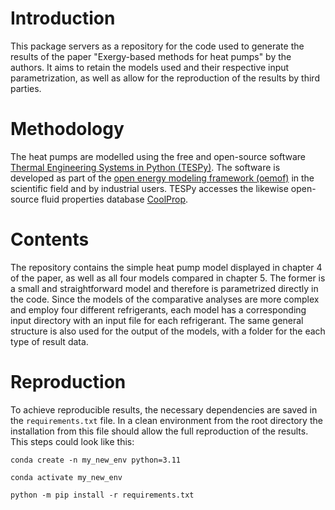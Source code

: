 # Introduction

This package servers as a repository for the code used to generate the results of the paper "Exergy-based methods for heat pumps" by the authors. It aims to retain the models used and their respective input parametrization, as well as allow for the reproduction of the results by third parties.

# Methodology

The heat pumps are modelled using the free and open-source software [Thermal Engineering Systems in Python (TESPy)](https://github.com/oemof/tespy). The software is developed as part of the [open energy modeling framework (oemof)](https://github.com/oemof) in the scientific field and by industrial users. TESPy accesses the likewise open-source fluid properties database [CoolProp](https://github.com/CoolProp/CoolProp).

# Contents

The repository contains the simple heat pump model displayed in chapter 4 of the paper, as well as all four models compared in chapter 5. The former is a small and straightforward model and therefore is parametrized directly in the code. Since the models of the comparative analyses are more complex and employ four different refrigerants, each model has a corresponding input directory with an input file for each refrigerant. The same general structure is also used for the output of the models, with a folder for the each type of result data.

# Reproduction

To achieve reproducible results, the necessary dependencies are saved in the `requirements.txt` file. In a clean environment from the root directory the installation from this file should allow the full reproduction of the results. This steps could look like this:

```
conda create -n my_new_env python=3.11
```

```
conda activate my_new_env
```

```
python -m pip install -r requirements.txt
```
